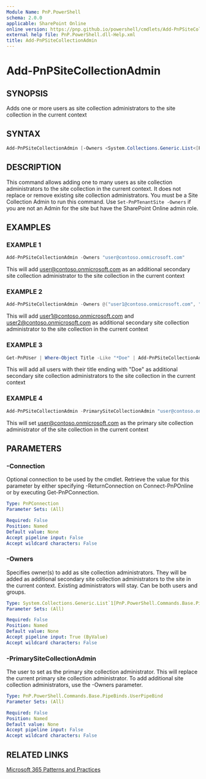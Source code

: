 ```yaml
---
Module Name: PnP.PowerShell
schema: 2.0.0
applicable: SharePoint Online
online version: https://pnp.github.io/powershell/cmdlets/Add-PnPSiteCollectionAdmin.html
external help file: PnP.PowerShell.dll-Help.xml
title: Add-PnPSiteCollectionAdmin
---
```

  
# Add-PnPSiteCollectionAdmin

## SYNOPSIS
Adds one or more users as site collection administrators to the site collection in the current context

## SYNTAX

```powershell
Add-PnPSiteCollectionAdmin [-Owners <System.Collections.Generic.List<[PnP.PowerShell.Commands.Base.PipeBinds.UserPipeBind]>>] [-PrimarySiteCollectionAdmin <PnP.PowerShell.Commands.Base.PipeBinds.UserPipeBind>] [-Verbose] [-Connection <PnPConnection>]
```

## DESCRIPTION
This command allows adding one to many users as site collection administrators to the site collection in the current context. It does not replace or remove existing site collection administrators. You must be a Site Collection Admin to run this command. Use `Set-PnPTenantSite -Owners` if you are not an Admin for the site but have the SharePoint Online admin role. 

## EXAMPLES

### EXAMPLE 1
```powershell
Add-PnPSiteCollectionAdmin -Owners "user@contoso.onmicrosoft.com"
```

This will add user@contoso.onmicrosoft.com as an additional secondary site collection administrator to the site collection in the current context

### EXAMPLE 2
```powershell
Add-PnPSiteCollectionAdmin -Owners @("user1@contoso.onmicrosoft.com", "user2@contoso.onmicrosoft.com")
```

This will add user1@contoso.onmicrosoft.com and user2@contoso.onmicrosoft.com as additional secondary site collection administrator to the site collection in the current context

### EXAMPLE 3
```powershell
Get-PnPUser | Where-Object Title -Like "*Doe" | Add-PnPSiteCollectionAdmin
```

This will add all users with their title ending with "Doe" as additional secondary site collection administrators to the site collection in the current context

### EXAMPLE 4
```powershell
Add-PnPSiteCollectionAdmin -PrimarySiteCollectionAdmin "user@contoso.onmicrosoft.com"
```

This will set user@contoso.onmicrosoft.com as the primary site collection administrator of the site collection in the current context

## PARAMETERS

### -Connection
Optional connection to be used by the cmdlet. Retrieve the value for this parameter by either specifying -ReturnConnection on Connect-PnPOnline or by executing Get-PnPConnection.

```yaml
Type: PnPConnection
Parameter Sets: (All)

Required: False
Position: Named
Default value: None
Accept pipeline input: False
Accept wildcard characters: False
```

### -Owners
Specifies owner(s) to add as site collection administrators. They will be added as additional secondary site collection administrators to the site in the current context. Existing administrators will stay. Can be both users and groups.

```yaml
Type: System.Collections.Generic.List`1[PnP.PowerShell.Commands.Base.PipeBinds.UserPipeBind]
Parameter Sets: (All)

Required: False
Position: Named
Default value: None
Accept pipeline input: True (ByValue)
Accept wildcard characters: False
```

### -PrimarySiteCollectionAdmin
The user to set as the primary site collection administrator. This will replace the current primary site collection administrator. To add additional site collection administrators, use the -Owners parameter.

```yaml
Type: PnP.PowerShell.Commands.Base.PipeBinds.UserPipeBind
Parameter Sets: (All)

Required: False
Position: Named
Default value: None
Accept pipeline input: False
Accept wildcard characters: False
```

## RELATED LINKS

[Microsoft 365 Patterns and Practices](https://aka.ms/m365pnp)